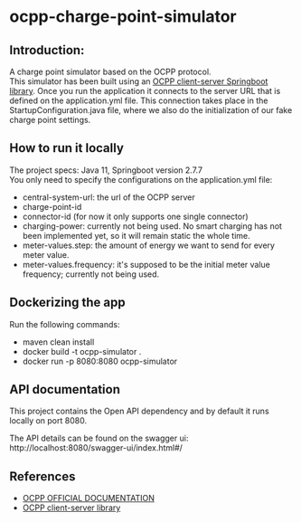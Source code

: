 # ocpp-charge-point-simulator

## Introduction:
A charge point simulator based on the OCPP protocol.<br />
This simulator has been built using an [OCPP client-server Springboot library](https://github.com/ChargeTimeEU/Java-OCA-OCPP).
Once you run the application it connects to the server URL that is defined on the application.yml file. This connection takes place in the StartupConfiguration.java file, where we also do the initialization of our fake charge point settings. <br />

## How to run it locally
The project specs: Java 11, Springboot version 2.7.7 <br /> 
You only need to specify the configurations on the application.yml file:
- central-system-url: the url of the OCPP server
- charge-point-id
- connector-id (for now it only supports one single connector)
- charging-power: currently not being used. No smart charging has not been implemented yet, so it will remain static the whole time.
- meter-values.step: the amount of energy we want to send for every meter value.
- meter-values.frequency: it's supposed to be the initial meter value frequency; currently not being used.

## Dockerizing the app
Run the following commands:
- maven clean install
- docker build -t ocpp-simulator .
- docker run -p 8080:8080 ocpp-simulator


## API documentation
This project contains the Open API dependency and by default it runs locally on port 8080. <br /> 

The API details can be found on the swagger ui: http://localhost:8080/swagger-ui/index.html#/

## References
- [OCPP OFFICIAL DOCUMENTATION](https://www.oasis-open.org/committees/download.php/58944/ocpp-1.6.pdf)
- [OCPP client-server library](https://github.com/ChargeTimeEU/Java-OCA-OCPP)
